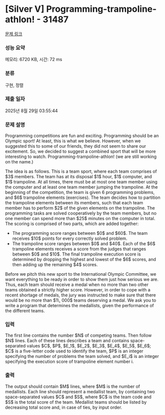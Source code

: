 # [Silver V] Programming-trampoline-athlon! - 31487 

[문제 링크](https://www.acmicpc.net/problem/31487) 

### 성능 요약

메모리: 6720 KB, 시간: 72 ms

### 분류

구현, 정렬

### 제출 일자

2025년 8월 29일 03:55:44

### 문제 설명

<p>Programming competitions are fun and exciting. Programming should be an Olympic sport! At least, this is what we believe. However, when we suggested this to some of our friends, they did not seem to share our excitement. So, we decided to suggest a combined sport that will be more interesting to watch. Programming-trampoline-athlon! (we are still working on the name.)</p>

<p>The idea is as follows. This is a team sport, where each team comprises of $3$ members. The team has at its disposal $1$ hour, $1$ computer, and $1$ trampoline. At all times, there must be at most one team member using the computer and at least one team member jumping the trampoline. At the beginning of the competition, the team is given 6 programming problems, and $6$ trampoline elements (exercises). The team decides how to partition the trampoline elements between its members, such that each team member has to perform $2$ of the given elements on the trampoline. The programming tasks are solved cooperatively by the team members, but no one member can spend more than $25$ minutes on the computer in total. The scoring is comprised of two parts, which are added together:</p>

<ul>
	<li>The programming score ranges between $0$ and $60$. The team receives $10$ points for every correctly solved problem.</li>
	<li>The trampoline score ranges between $0$ and $40$. Each of the $6$ trampoline elements receives a score from the judges that ranges between $0$ and $10$. The final trampoline execution score is determined by dropping the highest and lowest of the $6$ scores, and then adding up the remaining $4$ scores.</li>
</ul>

<p>Before we pitch this new sport to the International Olympic Committee, we want everything to be ready in order to show them just how serious we are. Thus, each team should receive a medal when no more than two other teams obtained a strictly higher score. However, in order to cope with a recent shortage of medals, the jury was instructed to make sure that there would be no more than $1\, 000$ teams deserving a medal. We ask you to write a program that determines the medallists, given the performance of the different teams.</p>

### 입력 

 <p>The first line contains the number $N$ of competing teams. Then follow $N$ lines. Each of these lines describes a team and contains space-separated values $C$, $P$, $E_1$, $E_2$, $E_3$, $E_4$, $E_5$, $E_6$; $C$ is a five-letter code used to identify the team, $P$ is an integer specifying the number of problems the team solved, and $E_i$ is an integer specifying the execution score of trampoline element number i.</p>

### 출력 

 <p>The output should contain $M$ lines, where $M$ is the number of medallists. Each line should represent a medallist team, by containing two space-separated values $C$ and $S$, where $C$ is the team code and $S$ is the total score of the team. Medallist teams should be listed by decreasing total score and, in case of ties, by input order.</p>

